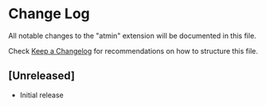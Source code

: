 # Change Log

All notable changes to the "atmin" extension will be documented in this file.

Check [Keep a Changelog](http://keepachangelog.com/) for recommendations on how to structure this file.

## [Unreleased]

- Initial release
